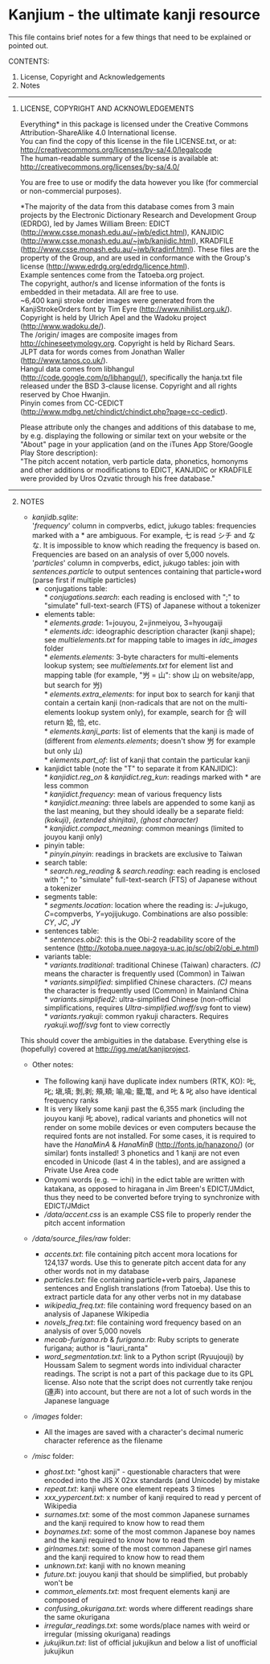 Kanjium - the ultimate kanji resource
=======

This file contains brief notes for a few things that need to be explained or pointed out.

CONTENTS:

  1. License, Copyright and Acknowledgements
  2. Notes

-----------

1) LICENSE, COPYRIGHT AND ACKNOWLEDGEMENTS

   Everything* in this package is licensed under the Creative Commons Attribution-ShareAlike 4.0 International license.<br />
   You can find the copy of this license in the file LICENSE.txt, or at:<br />
     http://creativecommons.org/licenses/by-sa/4.0/legalcode<br />
   The human-readable summary of the license is available at:<br />
     http://creativecommons.org/licenses/by-sa/4.0/

   You are free to use or modify the data however you like (for commercial or non-commercial purposes).

   *The majority of the data from this database comes from 3 main projects by the Electronic Dictionary Research and Development Group (EDRDG), led by James William Breen: EDICT (http://www.csse.monash.edu.au/~jwb/edict.html), KANJIDIC (http://www.csse.monash.edu.au/~jwb/kanjidic.html), KRADFILE (http://www.csse.monash.edu.au/~jwb/kradinf.html). These files are the property of the Group, and are used in conformance with the Group's license (http://www.edrdg.org/edrdg/licence.html).<br />
     Example sentences come from the Tatoeba.org project.<br />
     The copyright, author/s and license information of the fonts is embedded in their metadata. All are free to use.<br />
     ~6,400 kanji stroke order images were generated from the KanjiStrokeOrders font by Tim Eyre (http://www.nihilist.org.uk/). Copyright is held by Ulrich Apel and the Wadoku project (http://www.wadoku.de/).<br />
     The /origin/ images are composite images from http://chineseetymology.org. Copyright is held by Richard Sears.<br />
     JLPT data for words comes from Jonathan Waller (http://www.tanos.co.uk/).<br />
     Hangul data comes from libhangul (http://code.google.com/p/libhangul/), specifically the hanja.txt file released under the BSD 3-clause license. Copyright and all rights reserved by Choe Hwanjin.<br />
     Pinyin comes from CC-CEDICT (http://www.mdbg.net/chindict/chindict.php?page=cc-cedict).

   Please attribute only the changes and additions of this database to me, by e.g. displaying the following or similar text on your website or the "About" page in your application (and on the iTunes App Store/Google Play Store description):<br />
     "The pitch accent notation, verb particle data, phonetics, homonyms and other additions or modifications to EDICT, KANJIDIC or KRADFILE were provided by Uros Ozvatic through his free database."

-----------

2) NOTES

   * *kanjidb.sqlite*:<br />
      '*frequency*' column in compverbs, edict, jukugo tables: frequencies marked with a * are ambiguous. For example, 七 is read シチ and なな. It is impossible to know which reading the frequency is based on. Frequencies are based on an analysis of over 5,000 novels.<br />
      '*particles*' column in compverbs, edict, jukugo tables: join with *sentences.particle* to output sentences containing that particle+word (parse first if multiple particles)<br />
      * conjugations table:<br />
             * *conjugations.search*: each reading is enclosed with ";" to "simulate" full-text-search (FTS) of Japanese without a tokenizer<br />
      * elements table:<br />
             * *elements.grade*: 1=jouyou, 2=jinmeiyou, 3=hyougaiji<br />
             * *elements.idc*: ideographic description character (kanji shape); see *multielements.txt* for mapping table to images in *idc_images* folder<br />
             * *elements.elements*: 3-byte characters for multi-elements lookup system; see *multielements.txt* for element list and mapping table (for example, "屶 = 山": show 山 on website/app, but search for 屶)<br />
             * *elements.extra_elements*: for input box to search for kanji that contain a certain kanji (non-radicals that are not on the multi-elements lookup system only), for example, search for 合 will return 姶, 恰, etc.<br />
             * *elements.kanji_parts*: list of elements that the kanji is made of (different from *elements.elements*; doesn't show 屶 for example but only 山)<br />
             * *elements.part_of*: list of kanji that contain the particular kanji<br />
      * kanjidict table (note the "T" to separate it from KANJIDIC):<br />
             * *kanjidict.reg_on* & *kanjidict.reg_kun*: readings marked with * are less common<br />
             * *kanjidict.frequency*: mean of various frequency lists<br />
             * *kanjidict.meaning*: three labels are appended to some kanji as the last meaning, but they should ideally be a separate field: *(kokuji)*, *(extended shinjitai)*, *(ghost character)*<br />
             * *kanjidict.compact_meaning*: common meanings (limited to jouyou kanji only)<br />
      * pinyin table:<br />
             * *pinyin.pinyin*: readings in brackets are exclusive to Taiwan<br />
      * search table:<br />
             * *search.reg_reading* & *search.reading*: each reading is enclosed with ";" to "simulate" full-text-search (FTS) of Japanese without a tokenizer<br />
      * segments table:<br />
             * *segments.location*: location where the reading is: *J*=jukugo, *C*=compverbs, *Y*=yojijukugo. Combinations are also possible: *CY*, *JC*, *JY*<br />
      * sentences table:<br />
             * *sentences.obi2*: this is the Obi-2 readability score of the sentence (http://kotoba.nuee.nagoya-u.ac.jp/sc/obi2/obi_e.html)<br /> 
      * variants table:<br />
             * *variants.traditional*: traditional Chinese (Taiwan) characters. *(C)* means the character is frequently used (Common) in Taiwan<br />
             * *variants.simplified*: simplified Chinese characters. *(C)* means the character is frequently used (Common) in Mainland China<br />
             * *variants.simplified2*: ultra-simplified Chinese (non-official simplifications, requires *Ultra-simplified.woff/svg* font to view)<br />
             * *variants.ryakuji*: common ryakuji characters. Requires *ryakuji.woff/svg* font to view correctly<br />

   This should cover the ambiguities in the database. Everything else is (hopefully) covered at http://igg.me/at/kanjiproject.

   * Other notes:<br />
      * The following kanji have duplicate index numbers (RTK, KO): 𠮟,叱; 塡,填; 剝,剥; 頰,頬; 喻,喩; 籠,篭, and 𠮟 & 叱 also have identical frequency ranks<br />
      * It is very likely some kanji past the 6,355 mark (including the jouyou kanji 𠮟 above), radical variants and phonetics will not render on some mobile devices or even computers because the required fonts are not installed. For some cases, it is required to have the *HanaMinA* & *HanaMinB* (http://fonts.jp/hanazono/) (or similar) fonts installed! 3 phonetics and 1 kanji are not even encoded in Unicode (last 4 in the tables), and are assigned a Private Use Area code<br />
      * Onyomi words (e.g. 一 ichi) in the edict table are written with katakana, as opposed to hiragana in Jim Breen's EDICT/JMdict, thus they need to be converted before trying to synchronize with EDICT/JMdict<br />
      * */data/accent.css* is an example CSS file to properly render the pitch accent information<br />

   * */data/source_files/raw* folder:<br />
      * *accents.txt*: file containing pitch accent mora locations for 124,137 words. Use this to generate pitch accent data for any other words not in my database<br />
      * *particles.txt*: file containing particle+verb pairs, Japanese sentences and English translations (from Tatoeba). Use this to extract particle data for any other verbs not in my database<br />
      * *wikipedia_freq.txt*: file containing word frequency based on an analysis of Japanese Wikipedia<br />
      * *novels_freq.txt*: file containing word frequency based on an analysis of over 5,000 novels<br />
      * *mecab-furigana.rb* & *furigana.rb*: Ruby scripts to generate furigana; author is "lauri_ranta"<br />
      * *word_segmentation.txt*: link to a Python script (Ryuujouji) by Houssam Salem to segment words into individual character readings. The script is not a part of this package due to its GPL license. Also note that the script does not currently take renjou (連声) into account, but there are not a lot of such words in the Japanese language<br />

   * */images* folder:<br />
      * All the images are saved with a character's decimal numeric character reference as the filename<br />

   * */misc* folder:<br />
      * *ghost.txt*: "ghost kanji" - questionable characters that were encoded into the JIS X 02xx standards (and Unicode) by mistake<br />
      * *repeat.txt*: kanji where one element repeats 3 times<br />
      * *xxx_yypercent.txt*: x number of kanji required to read y percent of Wikipedia<br />
      * *surnames.txt*: some of the most common Japanese surnames and the kanji required to know how to read them<br />
      * *boynames.txt*: some of the most common Japanese boy names and the kanji required to know how to read them<br />
      * *girlnames.txt*: some of the most common Japanese girl names and the kanji required to know how to read them<br />
      * *unknown.txt*: kanji with no known meaning<br />
      * *future.txt*: jouyou kanji that should be simplified, but probably won't be<br />
      * *common_elements.txt*: most frequent elements kanji are composed of<br />
      * *confusing_okurigana.txt*: words where different readings share the same okurigana<br />
      * *irregular_readings.txt*: some words/place names with weird or irregular (missing okurigana) readings<br />
      * *jukujikun.txt*: list of official jukujikun and below a list of unofficial jukujikun<br />
